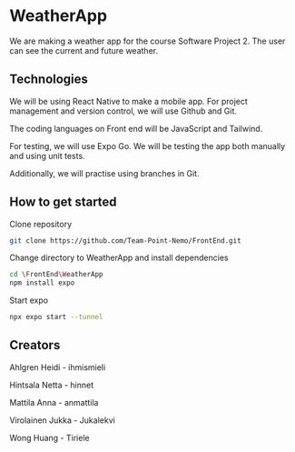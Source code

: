 # WeatherApp 

We are making a weather app for the course Software Project 2. The user can see the current and future weather.

## Technologies

We will be using React Native to make a mobile app. For project management and version control, we will use Github and Git.

The coding languages on Front end will be JavaScript and Tailwind.

For testing, we will use Expo Go. We will be testing the app both manually and using unit tests.

Additionally, we will practise using branches in Git.

## How to get started

Clone repository 
```bash
git clone https://github.com/Team-Point-Nemo/FrontEnd.git
```

Change directory to WeatherApp and install dependencies
```bash
cd \FrontEnd\WeatherApp
npm install expo
```

Start expo
```bash
npx expo start --tunnel
```


## Creators

Ahlgren Heidi - ihmismieli

Hintsala Netta - hinnet

Mattila Anna - anmattila

Virolainen Jukka - Jukalekvi

Wong Huang - Tiriele

